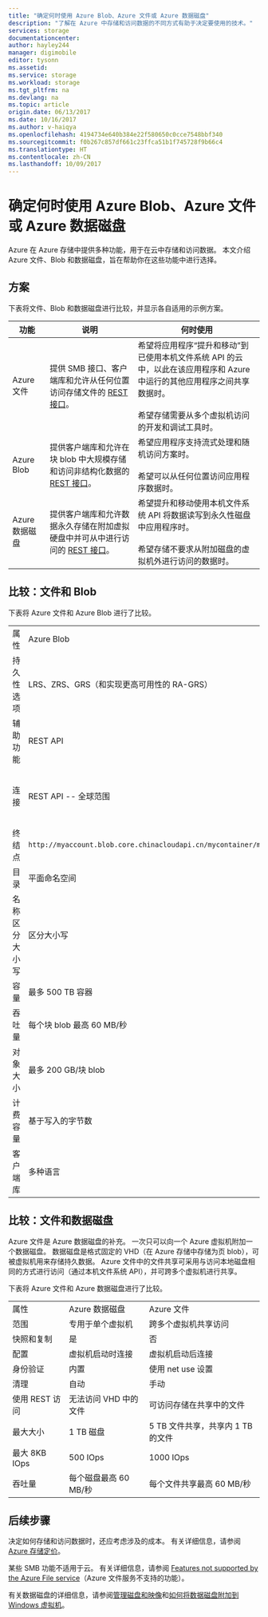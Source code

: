 ```yaml
---
title: "确定何时使用 Azure Blob、Azure 文件或 Azure 数据磁盘"
description: "了解在 Azure 中存储和访问数据的不同方式有助于决定要使用的技术。"
services: storage
documentationcenter: 
author: hayley244
manager: digimobile
editor: tysonn
ms.assetid: 
ms.service: storage
ms.workload: storage
ms.tgt_pltfrm: na
ms.devlang: na
ms.topic: article
origin.date: 06/13/2017
ms.date: 10/16/2017
ms.author: v-haiqya
ms.openlocfilehash: 4194734e640b384e22f580650c0cce7548bbf340
ms.sourcegitcommit: f0b267c857df661c23ffca51b1f745728f9b66c4
ms.translationtype: HT
ms.contentlocale: zh-CN
ms.lasthandoff: 10/09/2017
---
```

# <a name="deciding-when-to-use-azure-blobs-azure-files-or-azure-data-disks"></a>确定何时使用 Azure Blob、Azure 文件或 Azure 数据磁盘

Azure 在 Azure 存储中提供多种功能，用于在云中存储和访问数据。 本文介绍 Azure 文件、Blob 和数据磁盘，旨在帮助你在这些功能中进行选择。

## <a name="scenarios"></a>方案

下表将文件、Blob 和数据磁盘进行比较，并显示各自适用的示例方案。

| 功能 | 说明 | 何时使用 |
|--------------|-------------|-------------|
| Azure 文件 | 提供 SMB 接口、客户端库和允许从任何位置访问存储文件的 [REST 接口](https://docs.microsoft.com/rest/api/storageservices/file-service-rest-api)。 | 希望将应用程序“提升和移动”到已使用本机文件系统 API 的云中，以此在该应用程序和 Azure 中运行的其他应用程序之间共享数据时。<br/><br/>希望存储需要从多个虚拟机访问的开发和调试工具时。 |
| Azure Blob | 提供客户端库和允许在块 blob 中大规模存储和访问非结构化数据的 [REST 接口](https://docs.microsoft.com/rest/api/storageservices/blob-service-rest-api)。 | 希望应用程序支持流式处理和随机访问方案时。<br/><br/>希望可以从任何位置访问应用程序数据时。 |
| Azure 数据磁盘 | 提供客户端库和允许数据永久存储在附加虚拟硬盘中并可从中进行访问的 [REST 接口](https://docs.microsoft.com/rest/api/compute/virtualmachines/virtualmachines-create-or-update)。 | 希望提升和移动使用本机文件系统 API 将数据读写到永久性磁盘中应用程序时。<br/><br/>希望存储不要求从附加磁盘的虚拟机外进行访问的数据时。 |

## <a name="comparison-files-and-blobs"></a>比较：文件和 Blob

下表将 Azure 文件和 Azure Blob 进行了比较。  
  
||||  
|-|-|-|  
|属性|Azure Blob|Azure 文件|  
|持久性选项|LRS、ZRS、GRS（和实现更高可用性的 RA-GRS）|LRS、GRS|  
|辅助功能|REST API|REST API<br /><br /> SMB 2.1 和 SMB 3.0（标准文件系统 API）|  
|连接|REST API -- 全球范围|REST API -- 全球范围<br /><br /> SMB 2.1 -- 区域内<br /><br /> SMB 3.0 -- 全球范围|  
|终结点|`http://myaccount.blob.core.chinacloudapi.cn/mycontainer/myblob`|`\\myaccount.file.core.chinacloudapi.cn\myshare\myfile.txt`<br /><br /> `http://myaccount.file.core.chinacloudapi.cn/myshare/myfile.txt`|  
|目录|平面命名空间|真正的目录对象|  
|名称区分大小写|区分大小写|不区分大小写，但保留大小写|  
|容量|最多 500 TB 容器|5 TB 文件共享|  
|吞吐量|每个块 blob 最高 60 MB/秒|每个共享最高 60 MB/秒|  
|对象大小|最多 200 GB/块 blob|最多 1 TB/文件|  
|计费容量|基于写入的字节数|基于文件大小|  
|客户端库|多种语言|多种语言|  
  
## <a name="comparison-files-and-data-disks"></a>比较：文件和数据磁盘

Azure 文件是 Azure 数据磁盘的补充。 一次只可以向一个 Azure 虚拟机附加一个数据磁盘。 数据磁盘是格式固定的 VHD（在 Azure 存储中存储为页 blob），可被虚拟机用来存储持久数据。 Azure 文件中的文件共享可采用与访问本地磁盘相同的方式进行访问（通过本机文件系统 API），并可跨多个虚拟机进行共享。  
 
下表将 Azure 文件和 Azure 数据磁盘进行了比较。  
 
||||  
|-|-|-|  
|属性|Azure 数据磁盘|Azure 文件|  
|范围|专用于单个虚拟机|跨多个虚拟机共享访问|  
|快照和复制|是|否|  
|配置|虚拟机启动时连接|虚拟机启动后连接|  
|身份验证|内置|使用 net use 设置|  
|清理|自动|手动|  
|使用 REST 访问|无法访问 VHD 中的文件|可访问存储在共享中的文件|  
|最大大小|1 TB 磁盘|5 TB 文件共享，共享内 1 TB 的文件|  
|最大 8KB IOps|500 IOps|1000 IOps|  
|吞吐量|每个磁盘最高 60 MB/秒|每个文件共享最高 60 MB/秒|  

## <a name="next-steps"></a>后续步骤

决定如何存储和访问数据时，还应考虑涉及的成本。 有关详细信息，请参阅 [Azure 存储定价](https://www.azure.cn/pricing/details/storage/)。
  
某些 SMB 功能不适用于云。 有关详细信息，请参阅 [Features not supported by the Azure File service](https://docs.microsoft.com/rest/api/storageservices/features-not-supported-by-the-azure-file-service)（Azure 文件服务不支持的功能）。

有关数据磁盘的详细信息，请参阅[管理磁盘和映像](../../virtual-machines/windows/about-disks-and-vhds.md)和[如何将数据磁盘附加到 Windows 虚拟机](../../virtual-machines/windows/classic/attach-disk.md)。

<!--Update_Description: update link-->